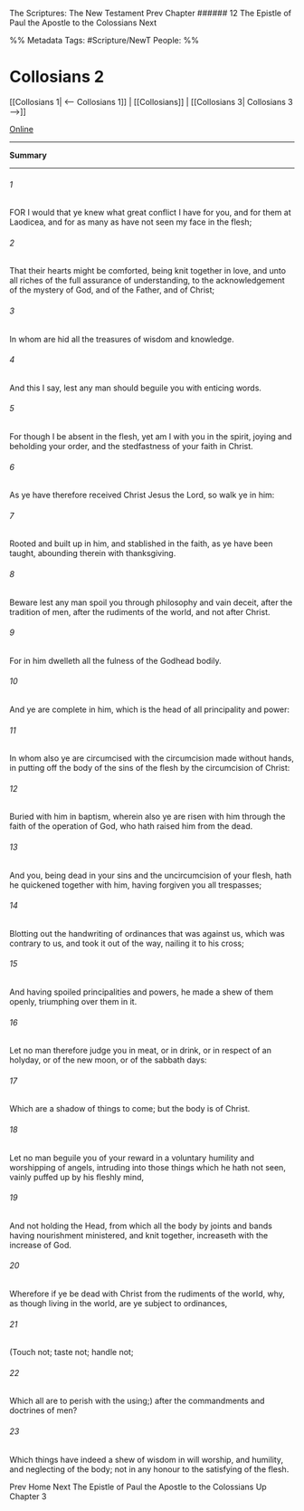 The Scriptures: The New Testament
Prev
Chapter ###### 12
The Epistle of Paul the Apostle to the Colossians
Next

%% Metadata
Tags: #Scripture/NewT
People: 
%%
# Collosians 2
[[Collosians 1| <-- Collosians 1]] | [[Collosians]] | [[Collosians 3| Collosians 3 -->]]

[Online](https://churchofjesuschrist.org/study/scriptures/nt/col/2?lang=eng)

---
__Summary__



---
###### 1
FOR I would that ye knew what great conflict I have for you, and for them at Laodicea, and for as many as have not seen my face in the flesh;
###### 2
That their hearts might be comforted, being knit together in love, and unto all riches of the full assurance of understanding, to the acknowledgement of the mystery of God, and of the Father, and of Christ;
###### 3
In whom are hid all the treasures of wisdom and knowledge.
###### 4
And this I say, lest any man should beguile you with enticing words.
###### 5
For though I be absent in the flesh, yet am I with you in the spirit, joying and beholding your order, and the stedfastness of your faith in Christ.
###### 6
As ye have therefore received Christ Jesus the Lord, so walk ye in him:
###### 7
Rooted and built up in him, and stablished in the faith, as ye have been taught, abounding therein with thanksgiving.
###### 8
Beware lest any man spoil you through philosophy and vain deceit, after the tradition of men, after the rudiments of the world, and not after Christ.
###### 9
For in him dwelleth all the fulness of the Godhead bodily.
###### 10
And ye are complete in him, which is the head of all principality and power:
###### 11
In whom also ye are circumcised with the circumcision made without hands, in putting off the body of the sins of the flesh by the circumcision of Christ:
###### 12
Buried with him in baptism, wherein also ye are risen with him through the faith of the operation of God, who hath raised him from the dead.
###### 13
And you, being dead in your sins and the uncircumcision of your flesh, hath he quickened together with him, having forgiven you all trespasses;
###### 14
Blotting out the handwriting of ordinances that was against us, which was contrary to us, and took it out of the way, nailing it to his cross;
###### 15
And having spoiled principalities and powers, he made a shew of them openly, triumphing over them in it.
###### 16
Let no man therefore judge you in meat, or in drink, or in respect of an holyday, or of the new moon, or of the sabbath days:
###### 17
Which are a shadow of things to come; but the body is of Christ.
###### 18
Let no man beguile you of your reward in a voluntary humility and worshipping of angels, intruding into those things which he hath not seen, vainly puffed up by his fleshly mind,
###### 19
And not holding the Head, from which all the body by joints and bands having nourishment ministered, and knit together, increaseth with the increase of God.
###### 20
Wherefore if ye be dead with Christ from the rudiments of the world, why, as though living in the world, are ye subject to ordinances,
###### 21
(Touch not; taste not; handle not;
###### 22
Which all are to perish with the using;) after the commandments and doctrines of men?
###### 23
Which things have indeed a shew of wisdom in will worship, and humility, and neglecting of the body; not in any honour to the satisfying of the flesh.

Prev
Home
Next
The Epistle of Paul the Apostle to the Colossians
Up
Chapter 3



